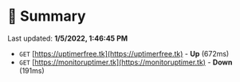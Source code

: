# 📖 Summary
Last updated: **1/5/2022, 1:46:45 PM**

- `GET` [https://uptimerfree.tk](https://uptimerfree.tk) - **Up** (672ms)
- `GET` [https://monitoruptimer.tk](https://monitoruptimer.tk) - **Down** (191ms)
